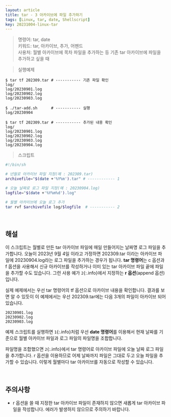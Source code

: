 ```yaml
---
layout: article
title: tar - 3 아카이브에 파일 추가하기
tags: [Linux, tar, date, Shellscript]
key: 20231004-linux-tar
---
```



> 명령어: tar, date  
> 키워드: tar, 아카이브, 추가, 어펜드     
> 사용처: 월별 아카이브에 목차 파일을 추가하는 등 기존 tar 아카이브에 파일을 추가하고 싶을 때

> 실행예제

```
$ tar tf 202309.tar # ----------- 기존 파일 확인
log/
log/20230901.log
log/20230902.log
log/20230903.log

$ ./tar-add.sh      # ----------- 실행
log/20230904

$ tar tf 202309.tar # ----------- 추가된 내용 확인
log/
log/20230901.log
log/20230902.log
log/20230903.log
log/20230904.log
```

> 스크립트

```bash
#!/bin/sh

# 년월로 아카이브 파일 지정(예 : 202309.tar)
archivefile="$(date +'%Y%m').tar" # ------------ 1

# 오늘 날짜로 로그 파일 지정(예 : 20230904.log)
logfile="$(date +'%Y%m%d').log"

# 월별 아카이브에 오늘 로그 추가 
tar rvf $archivefile log/$logfile  # ----------- 2
```

&nbsp;
&nbsp;

## **해설**

이 스크립트는 월별로 만든 tar 아카이브 파일에 매일 만들어지는 날짜명 로그 파일을 추가합니다. 오늘이 2023년 9월 4일 이라고 가정하면 202309.tar 이라는 아카이브 파일에 20230904.log라는 로그 파일을 추가하는 경우가 됩니다. **tar 명령어**는 c 옵션과 f 옵션을 사용해서 신규 아카이브를 작성하거나 이미 있는 tar 아카이브 파일 끝에 파일을 추가할 수도 있습니다. 그런 사용 예가 `2`{:.info}에서 지정하는 **r 옵션**(append 옵션)입니다.

실제 예제에서는 우선 tar 명령어의 tf 옵션으로 아카이브 내용을 확인합니다. 결과를 보면 알 수 있듯이 이 예제에서는 우선 202309.tar에는 다음 3개의 파일이 아카이브 되어 있습니다.

```
20230901.log
20230902.log
20230903.log
```

예제 스크립트를 실행하면 `1`{:.info}처럼 우선 **date 명령어**를 이용해서 현재 날짜를 기준으로 월별 아카이브 파일과 로그 파일의 파일명을 조합합니다. 

파일명을 조합했으면 `2`{:.info}에서 tar 명령어로 아카이브 파일에 오늘 날짜 로그 파일을 추가합니다. r 옵션을 이용하므로 어제 날짜까지 파일은 그대로 두고 오늘 파일을 추가할 수 있습니다. 이렇게 월별마다 tar 아카이브를 자동으로 작성할 수 있습니다.

&nbsp;
&nbsp;

## **주의사항**

- r 옵션을 쓸 때 지정한 tar 아카이브 파일이 존재하지 않으면 새롭게 tar 아카이브 파일을 작성합니다. 에러가 발생하지 않으므로 주의하기 바랍니다.